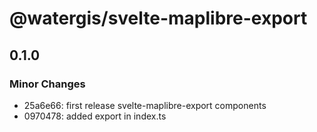# @watergis/svelte-maplibre-export

## 0.1.0

### Minor Changes

- 25a6e66: first release svelte-maplibre-export components
- 0970478: added export in index.ts
